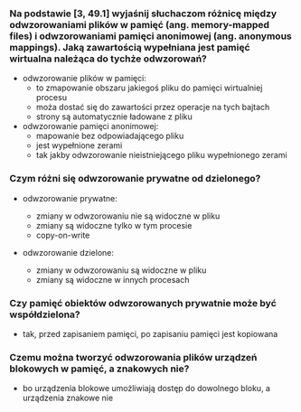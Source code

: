 ### Na podstawie [3, 49.1] wyjaśnij słuchaczom różnicę między odwzorowaniami plików w pamięć (ang. memory-mapped files) i odwzorowaniami pamięci anonimowej (ang. anonymous mappings). Jaką zawartością wypełniana jest pamięć wirtualna należąca do tychże odwzorowań?
- odwzorowanie plików w pamięci:
    - to zmapowanie obszaru jakiegoś pliku do pamięci wirtualniej procesu
    - moża dostać się do zawartości przez operacje na tych bajtach
    - strony są automatycznie ładowane z pliku
- odwzorowanie pamięci anonimowej:
    - mapowanie bez odpowiadającego pliku
    - jest wypełnione zerami
    - tak jakby odwzorowanie nieistniejącego pliku wypełnionego zerami

### Czym różni się odwzorowanie prywatne od dzielonego?
- odwzorowanie prywatne:
    - zmiany w odwzorowaniu nie są widoczne w pliku
    - zmiany są widoczne tylko w tym procesie
    - copy-on-write

- odwzorowanie dzielone:
    - zmiany w odwzorowaniu są widoczne w pliku
    - zmiany są widoczne w innych procesach

### Czy pamięć obiektów odwzorowanych prywatnie może być współdzielona?
- tak, przed zapisaniem pamięci, po zapisaniu pamięci jest kopiowana

### Czemu można tworzyć odwzorowania plików urządzeń blokowych w pamięć, a znakowych nie?
- bo urządzenia blokowe umożliwiają dostęp do dowolnego bloku, a urządzenia znakowe nie

